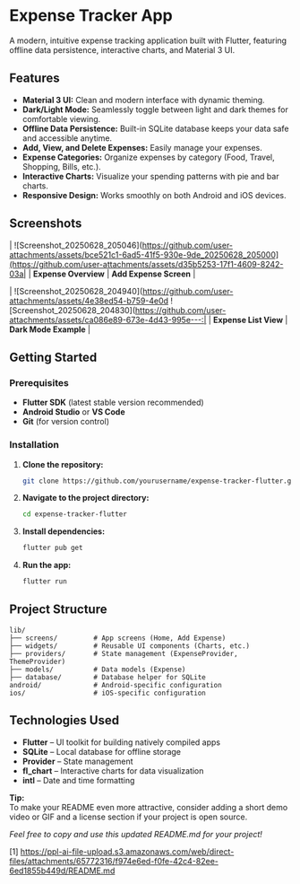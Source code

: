 

# Expense Tracker App

A modern, intuitive expense tracking application built with Flutter, featuring offline data persistence, interactive charts, and Material 3 UI.

## Features

- **Material 3 UI:** Clean and modern interface with dynamic theming.
- **Dark/Light Mode:** Seamlessly toggle between light and dark themes for comfortable viewing.
- **Offline Data Persistence:** Built-in SQLite database keeps your data safe and accessible anytime.
- **Add, View, and Delete Expenses:** Easily manage your expenses.
- **Expense Categories:** Organize expenses by category (Food, Travel, Shopping, Bills, etc.).
- **Interactive Charts:** Visualize your spending patterns with pie and bar charts.
- **Responsive Design:** Works smoothly on both Android and iOS devices.

## Screenshots

| ![Screenshot_20250628_205046](https://github.com/user-attachments/assets/bce521c1-6ad5-41f5-930e-9de_20250628_205000](https://github.com/user-attachments/assets/d35b5253-17f1-4609-8242-03a|
| **Expense Overview** | **Add Expense Screen** |

| ![Screenshot_20250628_204940](https://github.com/user-attachments/assets/4e38ed54-b759-4e0d ![Screenshot_20250628_204830](https://github.com/user-attachments/assets/ca086e89-673e-4d43-995e---:|
| **Expense List View** | **Dark Mode Example** |

## Getting Started

### Prerequisites

- **Flutter SDK** (latest stable version recommended)
- **Android Studio** or **VS Code**
- **Git** (for version control)

### Installation

1. **Clone the repository:**
   ```bash
   git clone https://github.com/yourusername/expense-tracker-flutter.git
   ```
2. **Navigate to the project directory:**
   ```bash
   cd expense-tracker-flutter
   ```
3. **Install dependencies:**
   ```bash
   flutter pub get
   ```
4. **Run the app:**
   ```bash
   flutter run
   ```

## Project Structure

```
lib/
├── screens/         # App screens (Home, Add Expense)
├── widgets/         # Reusable UI components (Charts, etc.)
├── providers/       # State management (ExpenseProvider, ThemeProvider)
├── models/          # Data models (Expense)
├── database/        # Database helper for SQLite
android/             # Android-specific configuration
ios/                 # iOS-specific configuration
```

## Technologies Used

- **Flutter** – UI toolkit for building natively compiled apps
- **SQLite** – Local database for offline storage
- **Provider** – State management
- **fl_chart** – Interactive charts for data visualization
- **intl** – Date and time formatting



**Tip:**  
To make your README even more attractive, consider adding a short demo video or GIF and a license section if your project is open source.

*Feel free to copy and use this updated README.md for your project!*

[1] https://ppl-ai-file-upload.s3.amazonaws.com/web/direct-files/attachments/65772316/f974e6ed-f0fe-42c4-82ee-6ed1855b449d/README.md
